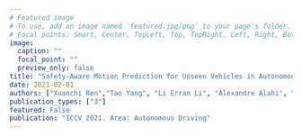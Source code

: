 ```yaml
---
# Featured image
# To use, add an image named `featured.jpg/png` to your page's folder.
# Focal points: Smart, Center, TopLeft, Top, TopRight, Left, Right, BottomLeft, Bottom, BottomRight.
image:
  caption: ""
  focal_point: ""
  preview_only: false
title: "Safety-Aware Motion Prediction for Unseen Vehicles in Autonomous Driving"
date: 2021-02-01
authors: ["Xuanchi Ren","Tao Yang", "Li Erran Li", "Alexandre Alahi", "Qifeng Chen"]
publication_types: ["3"]
featured: False
publication: "ICCV 2021. Area: Autonomous Driving"
---
```


